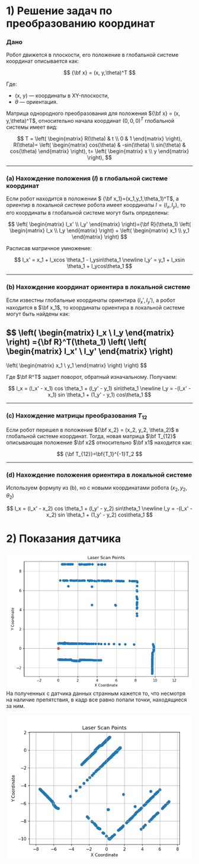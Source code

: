 # 1) Решение задач по преобразованию координат

### Дано

Робот движется в плоскости, его положение в глобальной системе координат описывается как:

$$
{\bf x} = (x, y,\theta)^T
$$

Где:

- \(x, y) — координаты в XY-плоскости,
- $\theta$ — ориентация.

Матрица однородного преобразования для положения ${\bf x} = (x, y,\theta)^T$, относительно начала координат $(0, 0, 0)^T$ глобальной системы имеет вид:

$$
T = \left(
\begin{matrix}
R(\theta) & t \\
0 & 1 
\end{matrix}
\right),
R(\theta)=
\left(
\begin{matrix}
cos(\theta) & -sin(\theta) \\
sin(\theta) & cos(\theta)
\end{matrix}
\right),
t=
\left(
\begin{matrix}
x \\
y
\end{matrix}
\right),
$$

---

### (a) Нахождение положения ($l$) в глобальной системе координат

Если робот находится в положении $ {\bf x_1}=(x_1,y_1,\theta_1)^T$, а ориентир в локальной системе робота имеет координаты $l=(l_x,l_y)$, то его координаты в глобальной системе могут быть определены:

$$
\left(
\begin{matrix}
l_x' \\
l_y'
\end{matrix}
\right)={\bf R}(\theta_1)
\left(
\begin{matrix}
l_x \\
l_y
\end{matrix}
\right) + 
\left(
\begin{matrix}
x_1 \\
y_1
\end{matrix}
\right)
$$

Расписав матричное умножение:

$$
l_x' = x_1 + l_xcos \theta_1 - l_ysin\theta_1 \newline
l_y' = y_1 + l_xsin \theta_1 + l_ycos\theta_1
$$

---

### (b) Нахождение координат ориентира в локальной системе

Если известны глобальные координаты ориентира $(l_x', l_y')$, а робот находится в $\bf x_1$, то координаты ориентира в локальной системе могут быть найдены как:

$$
\left(
\begin{matrix}
l_x \\
l_y
\end{matrix}
\right)
={\bf R}^T(\theta_1)
\left(
\left(
\begin{matrix}
l_x' \\
l_y'
\end{matrix}
\right)
 - 
\left(
\begin{matrix}
x_1 \\
y_1
\end{matrix}
\right)
\right)
$$

Где $\bf R^T$ задает поворот, обратный изначальному. Получаем:

$$
l_x = (l_x' - x_1) cos \theta_1 + (l_y' - y_1) sin\theta_1 \newline
l_y = -(l_x' - x_1) sin \theta_1 + (1_y' - y_1) cos\theta_1
$$

---

### (c) Нахождение матрицы преобразования $T_ {12}$

Если робот перешел в положение ${\bf x_2} = (x_2, y_2, \theta_2)$ в глобальной системе координат. Тогда, новая матрица $\bf T_{12}$ описывающая положение $\bf x2$ относительно $\bf x1$ находится как:

$$
{\bf T_{12}}=\bf{T_1}^{-1}T_2
$$

---

### (d) Нахождение положения ориентира в локальной системе

Используем формулу из (b), но с новыми координатами робота $(x_2, y_2, \theta_2)$

$$
l_x = (l_x' - x_2) cos \theta_1 + (l_y' - y_2) sin\theta_1 \newline
l_y = -(l_x' - x_2) sin \theta_1 + (1_y' - y_2) cos\theta_1
$$

# 2) Показания датчика

![](/semester_2/lab1/assets/laserscan_graph.png)
На полученных с датчика данных странным кажется то, что несмотря на наличие препятствия,
в кадр все равно попали точки, находящиеся за ним.

![](/semester_2/lab1/assets/processed_points.png)
